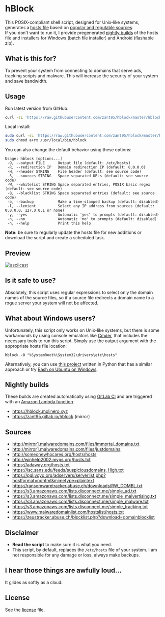 # hBlock
This POSIX-compliant shell script, designed for Unix-like systems, generates a [hosts file](http://man7.org/linux/man-pages/man5/hosts.5.html) based on [popular and reputable sources](#sources).  
If you don't want to run it, I provide pregenerated [nightly builds](#nightly-builds) of the hosts file and installers for Windows (batch file installer) and Android (flashable zip).

## What is this for?
To prevent your system from connecting to domains that serve ads, tracking scripts and malware. This will increase the security of your system and save bandwidth.

## Usage
Run latest version from GitHub:
```sh
curl -sL 'https://raw.githubusercontent.com/zant95/hblock/master/hblock' | sh
```
Local install:
```sh
sudo curl -sL 'https://raw.githubusercontent.com/zant95/hblock/master/hblock' -o /usr/local/bin/hblock
sudo chmod a+rx /usr/local/bin/hblock
```
You can also change the default behavior using these options:
```
Usage: hblock [options...]
 -O, --output FILE      Output file (default: /etc/hosts)
 -R, --redirection IP   Domain redirection IP (default: 0.0.0.0)
 -H, --header STRING    File header (default: see source code)
 -S, --sources STRING   Space separated URLs (default: see source code)
 -W, --whitelist STRING Space separated entries, POSIX basic regex (default: see source code)
 -B, --blacklist STRING Space separated entries (default: see source code)
 -b, --backup           Make a time-stamped backup (default: disabled)
 -l, --lenient          Select any IP address from sources (default: 0.0.0.0, 127.0.0.1 or none)
 -y, --yes              Automatic 'yes' to prompts (default: disabled)
 -n, --no               Automatic 'no' to prompts (default: disabled)
 -h, --help             Print this help
```
**Note:** be sure to regularly update the hosts file for new additions or download the script and create a scheduled task.

## Preview
[![asciicast](https://asciinema.org/a/93086.png)](https://asciinema.org/a/93086)

## Is it safe to use?
Absolutely, this script uses regular expressions to select only the domain names of the source files, so if a source file redirects a domain name to a rogue server your system will not be affected.

## What about Windows users?
Unfortunately, this script only works on Unix-like systems, but there is some workarounds by using console emulators like [Cmder](http://cmder.net), that includes the necessary tools to run this script.
Simply use the output argument with the appropriate hosts file location:
```
hblock -O "%SystemRoot%\System32\drivers\etc\hosts"
```

Alternatively, you can use [this project](https://github.com/StevenBlack/hosts) written in Python that has a similar approach or try [Bash on Ubuntu on Windows](https://github.com/Microsoft/BashOnWindows).

## Nightly builds
These builds are created automatically using [GitLab CI](https://gitlab.com/zant95/hblock/pipelines) and are triggered with an [Amazon Lambda function](https://gist.github.com/zant95/b181089dac06205c7fd18190e6ab8e67).
- https://hblock.molinero.xyz
- https://zant95.gitlab.io/hblock (mirror)

## Sources
- http://mirror1.malwaredomains.com/files/immortal_domains.txt
- http://mirror1.malwaredomains.com/files/justdomains
- http://someonewhocares.org/hosts/hosts
- http://winhelp2002.mvps.org/hosts.txt
- https://adaway.org/hosts.txt
- https://isc.sans.edu/feeds/suspiciousdomains_High.txt
- https://pgl.yoyo.org/adservers/serverlist.php?hostformat=nohtml&mimetype=plaintext
- https://ransomwaretracker.abuse.ch/downloads/RW_DOMBL.txt
- https://s3.amazonaws.com/lists.disconnect.me/simple_ad.txt
- https://s3.amazonaws.com/lists.disconnect.me/simple_malvertising.txt
- https://s3.amazonaws.com/lists.disconnect.me/simple_malware.txt
- https://s3.amazonaws.com/lists.disconnect.me/simple_tracking.txt
- https://www.malwaredomainlist.com/hostslist/hosts.txt
- https://zeustracker.abuse.ch/blocklist.php?download=domainblocklist

## Disclaimer
- **Read the script** to make sure it is what you need.
- This script, by default, replaces the `/etc/hosts` file of your system. I am not responsible for any damage or loss, always make backups.

## I hear those things are awfully loud...
It glides as softly as a cloud.

## License
See the [license](LICENSE) file.

